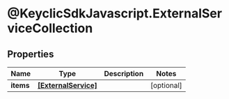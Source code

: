 # @KeyclicSdkJavascript.ExternalServiceCollection

## Properties
Name | Type | Description | Notes
------------ | ------------- | ------------- | -------------
**items** | [**[ExternalService]**](ExternalService.md) |  | [optional] 


